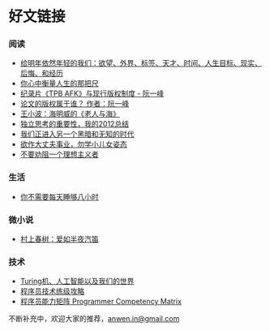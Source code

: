 好文链接
========


### 阅读
* [给明年依然年轻的我们：欲望、外界、标签、天才、时间、人生目标、现实、后悔、和经历](http://blog.sina.com.cn/s/blog_6e8e05ac0100wu4h.html )
* [你心中衡量人生的那把尺](http://www.productivelife.cn/2013/01/how-will-you-measure-your-life.html)
* [纪录片《TPB AFK》与现行版权制度 - 阮一峰](http://www.ruanyifeng.com/blog/2013/02/tpb.html)
* [论文的版权属于谁？ 作者：阮一峰](http://www.ruanyifeng.com/blog/2011/08/copyright_of_academic_papers.html)
* [王小波：海明威的《老人与海》](http://www.douban.com/group/topic/9157391/)
* [独立思考的重要性，我的2012总结](http://linlis.me/post/39927773993)
* [我们正进入另一个黑暗和无知的时代](http://jianshu.io/p/Ht77DQ)
* [欲作大丈夫事业，勿学小儿女姿态](http://jianshu.io/p/ucKAMb)
* [不要劝阻一个理想主义者](http://www.baibanbao.net/mylife/2012/11/10/do-not-discourage-an-idealist/)

### 生活
* [你不需要每天睡够八小时](http://jianshu.io/p/xNVzKC)

### 微小说
* [村上春树：爱如半夜汽笛](http://site.douban.com/163373/widget/notes/8731208/note/218636120/)

### 技术
* [Turing机、人工智能以及我们的世界](http://www.matrix67.com/blog/archives/4930)
* [程序员技术练级攻略](http://coolshell.cn/articles/4990.html)
* [程序员能力矩阵 Programmer Competency Matrix](http://static.icybear.net/%5BCN%5DProgrammer%20competency%20matrix.htm)

不断补充中，欢迎大家的推荐，anwen.in@gmail.com